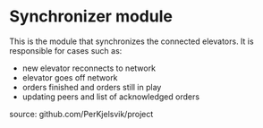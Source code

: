 # Synchronizer module

This is the module that synchronizes the connected elevators. It is responsible for cases such as:

- new elevator reconnects to network
- elevator goes off network
- orders finished and orders still in play
- updating peers and list of acknowledged orders

source: github.com/PerKjelsvik/project
